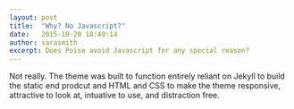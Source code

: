 ```yaml
---
layout: post
title:  "Why? No Javascript?"
date:   2015-10-20 18:49:14
author: sarasmith
excerpt: Does Poise avoid Javascript for any special reason?
---
```


Not really. The theme was built to function entirely reliant on Jekyll to build the static end prodcut and HTML and CSS to make the theme responsive, attractive to look at, intuative to use, and distraction free.
